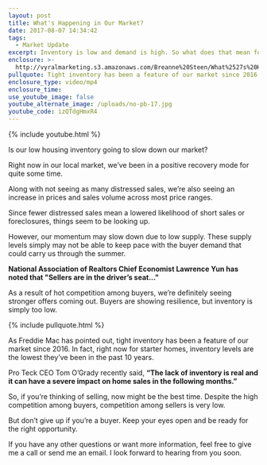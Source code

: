 ```yaml
---
layout: post
title: What's Happening in Our Market?
date: 2017-08-07 14:34:42
tags:
  - Market Update
excerpt: Inventory is low and demand is high. So what does that mean for our market?
enclosure: >-
  http://vyralmarketing.s3.amazonaws.com/Breanne%20Steen/What%2527s%20Happening%20in%20Our%20Market%253F.mp4
pullquote: Tight inventory has been a feature of our market since 2016.
enclosure_type: video/mp4
enclosure_time:
use_youtube_image: false
youtube_alternate_image: /uploads/no-pb-17.jpg
youtube_code: izQTdgHmxR4
---
```



{% include youtube.html %}

Is our low housing inventory going to slow down our market?

Right now in our local market, we’ve been in a positive recovery mode for quite some time.

Along with not seeing as many distressed sales, we’re also seeing an increase in prices and sales volume across most price ranges.

Since fewer distressed sales mean a lowered likelihood of short sales or foreclosures, things seem to be looking up.

However, our momentum may slow down due to low supply. These supply levels simply may not be able to keep pace with the buyer demand that could carry us through the summer.

**National Association of Realtors Chief Economist Lawrence Yun has noted that "Sellers are in the driver’s seat..."**

As a result of hot competition among buyers, we’re definitely seeing stronger offers coming out. Buyers are showing resilience, but inventory is simply too low.

{% include pullquote.html %}

As Freddie Mac has pointed out, tight inventory has been a feature of our market since 2016. In fact, right now for starter homes, inventory levels are the lowest they’ve been in the past 10 years.

Pro Teck CEO Tom O’Grady recently said, **“The lack of inventory is real and it can have a severe impact on home sales in the following months.”**

So, if you’re thinking of selling, now might be the best time. Despite the high competition among buyers, competition among sellers is very low.

But don’t give up if you’re a buyer. Keep your eyes open and be ready for the right opportunity.

If you have any other questions or want more information, feel free to give me a call or send me an email. I look forward to hearing from you soon.